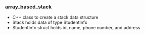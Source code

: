 ### array_based_stack
- C++ class to create a stack data structure
- Stack holds data of type StudentInfo
- StudentInfo struct holds id, name, phone number, and address